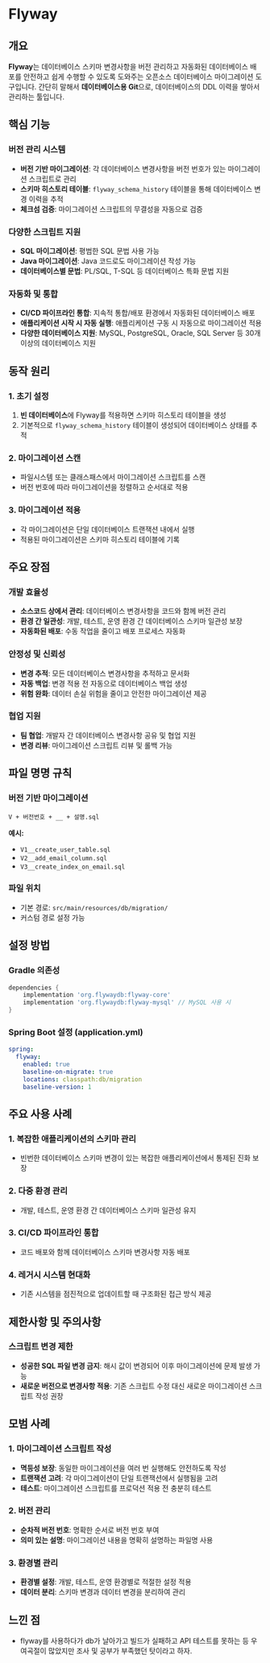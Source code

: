 
# Flyway

## 개요

**Flyway**는 데이터베이스 스키마 변경사항을 버전 관리하고 자동화된 데이터베이스 배포를 안전하고 쉽게 수행할 수 있도록 도와주는 오픈소스 데이터베이스 마이그레이션 도구입니다. 간단히 말해서 **데이터베이스용 Git**으로, 데이터베이스의 DDL 이력을 쌓아서 관리하는 툴입니다.

## 핵심 기능

### 버전 관리 시스템

- **버전 기반 마이그레이션**: 각 데이터베이스 변경사항을 버전 번호가 있는 마이그레이션 스크립트로 관리
- **스키마 히스토리 테이블**: `flyway_schema_history` 테이블을 통해 데이터베이스 변경 이력을 추적
- **체크섬 검증**: 마이그레이션 스크립트의 무결성을 자동으로 검증


### 다양한 스크립트 지원

- **SQL 마이그레이션**: 평범한 SQL 문법 사용 가능
- **Java 마이그레이션**: Java 코드로도 마이그레이션 작성 가능
- **데이터베이스별 문법**: PL/SQL, T-SQL 등 데이터베이스 특화 문법 지원


### 자동화 및 통합

- **CI/CD 파이프라인 통합**: 지속적 통합/배포 환경에서 자동화된 데이터베이스 배포
- **애플리케이션 시작 시 자동 실행**: 애플리케이션 구동 시 자동으로 마이그레이션 적용
- **다양한 데이터베이스 지원**: MySQL, PostgreSQL, Oracle, SQL Server 등 30개 이상의 데이터베이스 지원


## 동작 원리

### 1. 초기 설정

1. **빈 데이터베이스**에 Flyway를 적용하면 스키마 히스토리 테이블을 생성
2. 기본적으로 `flyway_schema_history` 테이블이 생성되어 데이터베이스 상태를 추적

### 2. 마이그레이션 스캔

- 파일시스템 또는 클래스패스에서 마이그레이션 스크립트를 스캔
- 버전 번호에 따라 마이그레이션을 정렬하고 순서대로 적용


### 3. 마이그레이션 적용

- 각 마이그레이션은 단일 데이터베이스 트랜잭션 내에서 실행
- 적용된 마이그레이션은 스키마 히스토리 테이블에 기록


## 주요 장점

### 개발 효율성

- **소스코드 상에서 관리**: 데이터베이스 변경사항을 코드와 함께 버전 관리
- **환경 간 일관성**: 개발, 테스트, 운영 환경 간 데이터베이스 스키마 일관성 보장
- **자동화된 배포**: 수동 작업을 줄이고 배포 프로세스 자동화


### 안정성 및 신뢰성

- **변경 추적**: 모든 데이터베이스 변경사항을 추적하고 문서화
- **자동 백업**: 변경 적용 전 자동으로 데이터베이스 백업 생성
- **위험 완화**: 데이터 손실 위험을 줄이고 안전한 마이그레이션 제공


### 협업 지원

- **팀 협업**: 개발자 간 데이터베이스 변경사항 공유 및 협업 지원
- **변경 리뷰**: 마이그레이션 스크립트 리뷰 및 롤백 가능


## 파일 명명 규칙

### 버전 기반 마이그레이션

```
V + 버전번호 + __ + 설명.sql
```

**예시:**

- `V1__create_user_table.sql`
- `V2__add_email_column.sql`
- `V3__create_index_on_email.sql`


### 파일 위치

- 기본 경로: `src/main/resources/db/migration/`
- 커스텀 경로 설정 가능


## 설정 방법

### Gradle 의존성

```gradle
dependencies {
    implementation 'org.flywaydb:flyway-core'
    implementation 'org.flywaydb:flyway-mysql' // MySQL 사용 시
}
```


### Spring Boot 설정 (application.yml)

```yaml
spring:
  flyway:
    enabled: true
    baseline-on-migrate: true
    locations: classpath:db/migration
    baseline-version: 1
```


## 주요 사용 사례

### 1. 복잡한 애플리케이션의 스키마 관리

- 빈번한 데이터베이스 스키마 변경이 있는 복잡한 애플리케이션에서 통제된 진화 보장


### 2. 다중 환경 관리

- 개발, 테스트, 운영 환경 간 데이터베이스 스키마 일관성 유지


### 3. CI/CD 파이프라인 통합

- 코드 배포와 함께 데이터베이스 스키마 변경사항 자동 배포


### 4. 레거시 시스템 현대화

- 기존 시스템을 점진적으로 업데이트할 때 구조화된 접근 방식 제공


## 제한사항 및 주의사항


### 스크립트 변경 제한

- **성공한 SQL 파일 변경 금지**: 해시 값이 변경되어 이후 마이그레이션에 문제 발생 가능
- **새로운 버전으로 변경사항 적용**: 기존 스크립트 수정 대신 새로운 마이그레이션 스크립트 작성 권장

## 모범 사례

### 1. 마이그레이션 스크립트 작성

- **멱등성 보장**: 동일한 마이그레이션을 여러 번 실행해도 안전하도록 작성
- **트랜잭션 고려**: 각 마이그레이션이 단일 트랜잭션에서 실행됨을 고려
- **테스트**: 마이그레이션 스크립트를 프로덕션 적용 전 충분히 테스트


### 2. 버전 관리

- **순차적 버전 번호**: 명확한 순서로 버전 번호 부여
- **의미 있는 설명**: 마이그레이션 내용을 명확히 설명하는 파일명 사용


### 3. 환경별 관리

- **환경별 설정**: 개발, 테스트, 운영 환경별로 적절한 설정 적용
- **데이터 분리**: 스키마 변경과 데이터 변경을 분리하여 관리

## 느낀 점
- flyway를 사용하다가 db가 날아가고 빌드가 실패하고 API 테스트를 못하는 등 우여곡절이 많았지만 조사 및 공부가 부족했던 탓이라고 하자. 